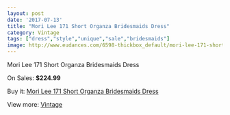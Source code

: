 ```yaml
---
layout: post
date: '2017-07-13'
title: "Mori Lee 171 Short Organza Bridesmaids Dress"
category: Vintage
tags: ["dress","style","unique","sale","bridesmaids"]
image: http://www.eudances.com/6598-thickbox_default/mori-lee-171-short-organza-bridesmaids-dress.jpg
---
```

Mori Lee 171 Short Organza Bridesmaids Dress

On Sales: **$224.99**
<a href="https://www.eudances.com/en/vintage/2421-mori-lee-171-short-organza-bridesmaids-dress.html"><amp-img layout="responsive" width="600" height="600" src="//www.eudances.com/6598-thickbox_default/mori-lee-171-short-organza-bridesmaids-dress.jpg" alt="Mori Lee 171 Short Organza Bridesmaids Dress 0" /></a>

Buy it: [Mori Lee 171 Short Organza Bridesmaids Dress](https://www.eudances.com/en/vintage/2421-mori-lee-171-short-organza-bridesmaids-dress.html "Mori Lee 171 Short Organza Bridesmaids Dress")

View more: [Vintage](https://www.eudances.com/en/29-vintage "Vintage")